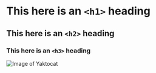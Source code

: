 # This here is an `<h1>` heading
## This here is an `<h2>` heading
### This here is an `<h3>` heading

![Image of Yaktocat](https://octodex.github.com/images/yaktocat.png)
